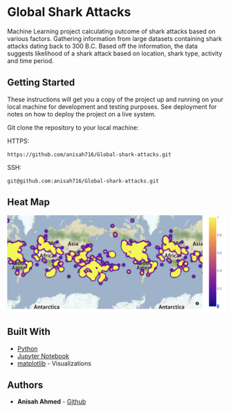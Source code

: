# Global Shark Attacks 
Machine Learning project calculating outcome of shark attacks based on various factors. Gathering information from large datasets containing shark attacks dating back to 300 B.C. Based off the information, the data suggests likelihood of a shark attack based on location, shark type, activity and time period. 

## Getting Started
These instructions will get you a copy of the project up and running on your local machine for development and testing purposes. See deployment for notes on how to deploy the project on a live system.

Git clone the repository to your local machine:

HTTPS:
```
https://github.com/anisah716/Global-shark-attacks.git
```
SSH:
```
git@github.com:anisah716/Global-shark-attacks.git
```
## Heat Map 


![Image of Graphs](https://github.com/anisah716/Global-shark-attacks/blob/master/heatmap.png)

## Built With

* [Python](https://www.python.org)
* [Jupyter Notebook](https://jupyter.org)
* [matplotlib](https://matplotlib.org) - Visualizations 

## Authors

* **Anisah Ahmed**  - [Github](https://github.com/anisah716)

